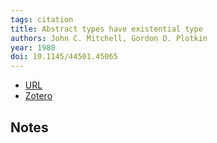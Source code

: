 ```yaml
---
tags: citation
title: Abstract types have existential type
authors: John C. Mitchell, Gordon D. Plotkin
year: 1988
doi: 10.1145/44501.45065
---
```


- [URL](https://dl.acm.org/doi/10.1145/44501.45065)
- [Zotero](zotero://select/items/@mitchellAbstractTypesExistential1988)

## Notes

